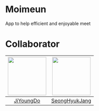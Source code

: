 # Moimeun
App to help efficient and enjoyable meet

# Collaborator

|[<img src="https://user-images.githubusercontent.com/49023663/126489297-3b76779c-cd4c-4b0d-bb9f-94f14f4eb3ca.png" width="120">](https://github.com/JiYoungDo)|[<img src="https://user-images.githubusercontent.com/49023663/126489352-de1fbec4-bada-4169-9572-cf55c3c9c46d.png" width="120">](https://github.com/SeongHyukJang)|
|:---:|:---:|
|[JiYoungDo](https://github.com/JiYoungDo)|[SeongHyukJang](https://github.com/SeongHyukJang)|
